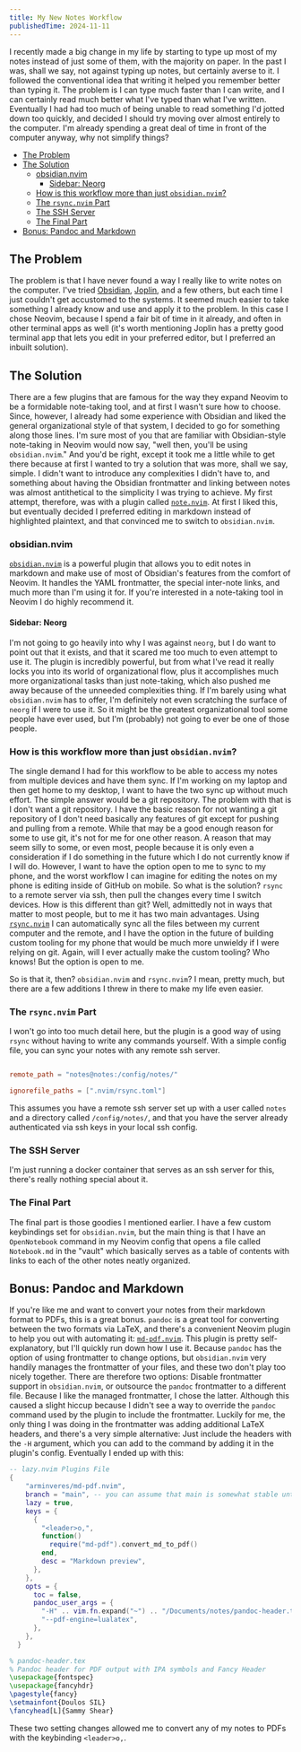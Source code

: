 ```yaml
---
title: My New Notes Workflow
publishedTime: 2024-11-11
---
```


I recently made a big change in my life by starting to type up most of my notes instead of just some of them, with the majority on paper. In the past I was, shall we say, not against typing up notes, but certainly averse to it. I followed the conventional idea that writing it helped you remember better than typing it. The problem is I can type much faster than I can write, and I can certainly read much better what I've typed than what I've written. Eventually I had had too much of being unable to read something I'd jotted down too quickly, and decided I should try moving over almost entirely to the computer. I'm already spending a great deal of time in front of the computer anyway, why not simplify things?

<!--toc:start-->

-   [The Problem](#the-problem)
-   [The Solution](#the-solution)
    -   [obsidian.nvim](#obsidiannvim)
        -   [Sidebar: Neorg](#sidebar-neorg)
    -   [How is this workflow more than just `obsidian.nvim`?](#how-is-this-workflow-more-than-just-obsidiannvim)
    -   [The `rsync.nvim` Part](#the-rsyncnvim-part)
    -   [The SSH Server](#the-ssh-server)
    -   [The Final Part](#the-final-part)
-   [Bonus: Pandoc and Markdown](#bonus-pandoc-and-markdown)
<!--toc:end-->

## The Problem

The problem is that I have never found a way I really like to write notes on the computer. I've tried [Obsidian](https://obsidian.md/), [Joplin](https://joplinapp.org/), and a few others, but each time I just couldn't get accustomed to the systems. It seemed much easier to take something I already know and use and apply it to the problem. In this case I chose Neovim, because I spend a fair bit of time in it already, and often in other terminal apps as well (it's worth mentioning Joplin has a pretty good terminal app that lets you edit in your preferred editor, but I preferred an inbuilt solution).

## The Solution

There are a few plugins that are famous for the way they expand Neovim to be a formidable note-taking tool, and at first I wasn't sure how to choose. Since, however, I already had some experience with Obsidian and liked the general organizational style of that system, I decided to go for something along those lines. I'm sure most of you that are familiar with Obsidian-style note-taking in Neovim would now say, "well then, you'll be using `obsidian.nvim`." And you'd be right, except it took me a little while to get there because at first I wanted to try a solution that was more, shall we say, simple. I didn't want to introduce any complexities I didn't have to, and something about having the Obsidian frontmatter and linking between notes was almost antithetical to the simplicity I was trying to achieve. My first attempt, therefore, was with a plugin called [`note.nvim`](https://github.com/gsuuon/note.nvim/). At first I liked this, but eventually decided I preferred editing in markdown instead of highlighted plaintext, and that convinced me to switch to `obsidian.nvim`.

### obsidian.nvim

[`obsidian.nvim`](https://github.com/epwalsh/obsidian.nvim) is a powerful plugin that allows you to edit notes in markdown and make use of most of Obsidian's features from the comfort of Neovim. It handles the YAML frontmatter, the special inter-note links, and much more than I'm using it for. If you're interested in a note-taking tool in Neovim I do highly recommend it.

#### Sidebar: Neorg

I'm not going to go heavily into why I was against `neorg`, but I do want to point out that it exists, and that it scared me too much to even attempt to use it. The plugin is incredibly powerful, but from what I've read it really locks you into its world of organizational flow, plus it accomplishes much more organizational tasks than just note-taking, which also pushed me away because of the unneeded complexities thing. If I'm barely using what `obsidian.nvim` has to offer, I'm definitely not even scratching the surface of `neorg` if I were to use it. So it might be the greatest organizational tool some people have ever used, but I'm (probably) not going to ever be one of those people.

### How is this workflow more than just `obsidian.nvim`?

The single demand I had for this workflow to be able to access my notes from multiple devices and have them sync. If I'm working on my laptop and then get home to my desktop, I want to have the two sync up without much effort. The simple answer would be a git repository. The problem with that is I don't want a git repository. I have the basic reason for not wanting a git repository of I don't need basically any features of git except for pushing and pulling from a remote. While that may be a good enough reason for some to use git, it's not for me for one other reason. A reason that may seem silly to some, or even most, people because it is only even a consideration if I do something in the future which I do not currently know if I will do. However, I want to have the option open to me to sync to my phone, and the worst workflow I can imagine for editing the notes on my phone is editing inside of GitHub on mobile. So what is the solution? `rsync` to a remote server via ssh, then pull the changes every time I switch devices. How is this different than git? Well, admittedly not in ways that matter to most people, but to me it has two main advantages. Using [`rsync.nvim`](https://github.com/OscarCreator/rsync.nvim) I can automatically sync all the files between my current computer and the remote, and I have the option in the future of building custom tooling for my phone that would be much more unwieldy if I were relying on git. Again, will I ever actually make the custom tooling? Who knows! But the option is open to me.

So is that it, then? `obsidian.nvim` and `rsync.nvim`? I mean, pretty much, but there are a few additions I threw in there to make my life even easier.

### The `rsync.nvim` Part

I won't go into too much detail here, but the plugin is a good way of using `rsync` without having to write any commands yourself. With a simple config file, you can sync your notes with any remote ssh server.

```toml

remote_path = "notes@notes:/config/notes/"

ignorefile_paths = [".nvim/rsync.toml"]

```

This assumes you have a remote ssh server set up with a user called `notes` and a directory called `/config/notes/`, and that you have the server already authenticated via ssh keys in your local ssh config.

### The SSH Server

I'm just running a docker container that serves as an ssh server for this, there's really nothing special about it.

### The Final Part

The final part is those goodies I mentioned earlier. I have a few custom keybindings set for `obsidian.nvim`, but the main thing is that I have an `OpenNotebook` command in my Neovim config that opens a file called `Notebook.md` in the "vault" which basically serves as a table of contents with links to each of the other notes neatly organized.

## Bonus: Pandoc and Markdown

If you're like me and want to convert your notes from their markdown format to PDFs, this is a great bonus. `pandoc` is a great tool for converting between the two formats via LaTeX, and there's a convenient Neovim plugin to help you out with automating it: [`md-pdf.nvim`](https://github.com/arminveres/md-pdf.nvim). This plugin is pretty self-explanatory, but I'll quickly run down how I use it. Because `pandoc` has the option of using frontmatter to change options, but `obsidian.nvim` very handily manages the frontmatter of your files, and these two don't play too nicely together. There are therefore two options: Disable frontmatter support in `obsidian.nvim`, or outsource the `pandoc` frontmatter to a different file. Because I like the managed frontmatter, I chose the latter. Although this caused a slight hiccup because I didn't see a way to override the `pandoc` command used by the plugin to include the frontmatter. Luckily for me, the only thing I was doing in the frontmatter was adding additional LaTeX headers, and there's a very simple alternative: Just include the headers with the `-H` argument, which you can add to the command by adding it in the plugin's config. Eventually I ended up with this:

```lua
-- lazy.nvim Plugins File
{
    "arminveres/md-pdf.nvim",
    branch = "main", -- you can assume that main is somewhat stable until releases will be made
    lazy = true,
    keys = {
      {
        "<leader>o,",
        function()
          require("md-pdf").convert_md_to_pdf()
        end,
        desc = "Markdown preview",
      },
    },
    opts = {
      toc = false,
      pandoc_user_args = {
        "-H" .. vim.fn.expand("~") .. "/Documents/notes/pandoc-header.tex",
        "--pdf-engine=lualatex",
      },
    },
  }
```

```tex
% pandoc-header.tex
% Pandoc header for PDF output with IPA symbols and Fancy Header
\usepackage{fontspec}
\usepackage{fancyhdr}
\pagestyle{fancy}
\setmainfont{Doulos SIL}
\fancyhead[L]{Sammy Shear}

```

These two setting changes allowed me to convert any of my notes to PDFs with the keybinding `<leader>o,`.
